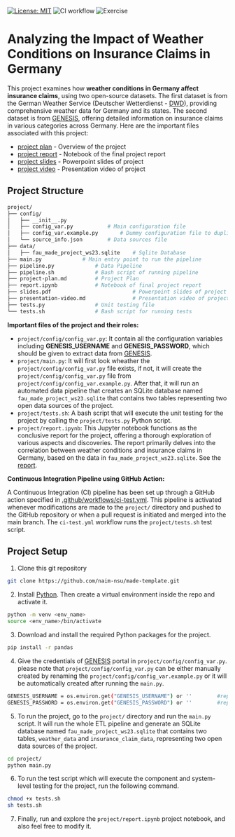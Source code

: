 [![License: MIT](https://img.shields.io/badge/License-MIT-blue.svg)](https://opensource.org/licenses/MIT)
![CI workflow](https://github.com/naim-nsu/made-template/actions/workflows/ci-test.yml/badge.svg)
![Exercise](https://github.com/naim-nsu/made-template/actions/workflows/exercise-feedback.yml/badge.svg)

# Analyzing the Impact of Weather Conditions on Insurance Claims in Germany

This project examines how **weather conditions in Germany affect insurance claims**, using two open-source datasets. The first dataset is from the German Weather Service (Deutscher Wetterdienst - [DWD](https://opendata.dwd.de/)), providing comprehensive weather data for Germany and its states. The second dataset is from [GENESIS](https://www-genesis.destatis.de/genesis/online/data?operation=sprachwechsel&language=en), offering detailed information on insurance claims in various categories across Germany. Here are the important files associated with this project:

- [project plan](/project/project-plan.md) - Overview of the project
- [project report](/project/report.ipynb) - Notebook of the final project report
- [project slides](/project/slides.pdf) - Powerpoint slides of project
- [project video](/project/presentation-video.md) - Presentation video of project

## Project Structure

```bash
project/
├── config/
│   ├── __init__.py
│   ├── config_var.py			# Main configuration file
│   ├── config_var.example.py		# Dummy configuration file to duplicate
│   └── source_info.json		# Data sources file
├── data/
│   ├── fau_made_project_ws23.sqlite	# Sqlite Database
├── main.py				# Main entry point to run the pipeline
├── pipeline.py				# Data Pipeline
├── pipeline.sh				# Bash script of running pipeline
├── project-plan.md			# Project Plan
├── report.ipynb			# Notebook of final project report
├── slides.pdf                          # Powerpoint slides of project
├── presentation-video.md               # Presentation video of project
├── tests.py				# Unit testing file
└── tests.sh				# Bash script for running tests
```

**Important files of the project and their roles:**

- `project/config/config_var.py`: It contain all the configuration variables including **GENESIS_USERNAME** and **GENESIS_PASSWORD**, which should be given to extract data from [GENESIS](https://www-genesis.destatis.de/genesis/online/data?operation=sprachwechsel&language=en).
- `project/main.py`: It will first look wheather the `project/config/config_var.py` file exists, if not, it will create the `project/config/config_var.py` file from `project/config/config_var.example.py`. After that, it will run an automated data pipeline that creates an SQLite database named `fau_made_project_ws23.sqlite` that contains two tables representing two open data sources of the project.
- `project/tests.sh`: A bash script that will execute the unit testing for the project by calling the `project/tests.py` Python script.
- `project/report.ipynb`: This Jupyter notebook functions as the conclusive report for the project, offering a thorough exploration of various aspects and discoveries. The report primarily delves into the correlation between weather conditions and insurance claims in Germany, based on the data in `fau_made_project_ws23.sqlite`. See the [report](project/report.ipynb).

**Continuous Integration Pipeline using GitHub Action:** <br>

A Continuous Integration (CI) pipeline has been set up through a GitHub action specified in [.github/workflows/ci-test.yml](.github/workflows/ci-test.yml). This pipeline is activated whenever modifications are made to the `project/` directory and pushed to the GitHub repository or when a pull request is initiated and merged into the main branch. The `ci-test.yml` workflow runs the `project/tests.sh` test script.

## Project Setup

1. Clone this git repository

```bash
git clone https://github.com/naim-nsu/made-template.git
```

2. Install [Python](https://www.python.org/). Then create a virtual environment inside the repo and activate it.

```bash
python -m venv <env_name>
source <env_name>/bin/activate
```

3. Download and install the required Python packages for the project.

```bash
pip install -r pandas
```

4. Give the credentials of [GENESIS](https://www-genesis.destatis.de/genesis/online/data?operation=sprachwechsel&language=en) portal in `project/config/config_var.py`. please note that `project/config/config_var.py` can be either manually created by renaming the `project/config/config_var.example.py` or it will be automatically created after running the `main.py`.

```bash
GENESIS_USERNAME = os.environ.get("GENESIS_USERNAME") or ''        #replace '' with your genesis username
GENESIS_PASSWORD = os.environ.get("GENESIS_PASSWORD") or ''        #replace '' with your genesis password
```

5. To run the project, go to the `project/` directory and run the `main.py` script. It will run the whole ETL pipeline and generate an SQLite database named `fau_made_project_ws23.sqlite` that contains two tables, `weather_data` and `insurance_claim_data`, representing two open data sources of the project.

```bash
cd project/
python main.py
```

6. To run the test script which will execute the component and system-level testing for the project, run the following command.

```bash
chmod +x tests.sh
sh tests.sh
```

7. Finally, run and explore the `project/report.ipynb` project notebook, and also feel free to modify it.
